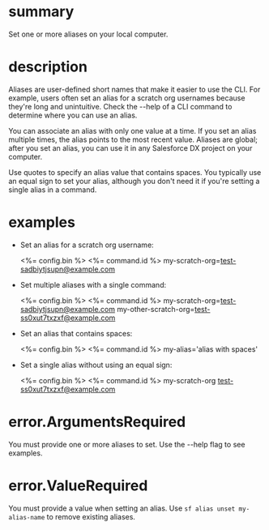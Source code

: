 # summary

Set one or more aliases on your local computer.

# description

Aliases are user-defined short names that make it easier to use the CLI. For example, users often set an alias for a scratch org usernames because they're long and unintuitive.  Check the --help of a CLI command to determine where you can use an alias.

You can associate an alias with only one value at a time. If you set an alias multiple times, the alias points to the most recent value. Aliases are global; after you set an alias, you can use it in any Salesforce DX project on your computer.

Use quotes to specify an alias value that contains spaces. You typically use an equal sign to set your alias, although you don't need it if you're setting a single alias in a command.

# examples

- Set an alias for a scratch org username:

  <%= config.bin %> <%= command.id %> my-scratch-org=test-sadbiytjsupn@example.com

- Set multiple aliases with a single command:

  <%= config.bin %> <%= command.id %> my-scratch-org=test-sadbiytjsupn@example.com my-other-scratch-org=test-ss0xut7txzxf@example.com

- Set an alias that contains spaces:

  <%= config.bin %> <%= command.id %> my-alias='alias with spaces'

- Set a single alias without using an equal sign:

  <%= config.bin %> <%= command.id %> my-scratch-org test-ss0xut7txzxf@example.com

# error.ArgumentsRequired

You must provide one or more aliases to set. Use the --help flag to see examples.

# error.ValueRequired

You must provide a value when setting an alias. Use `sf alias unset my-alias-name` to remove existing aliases.
